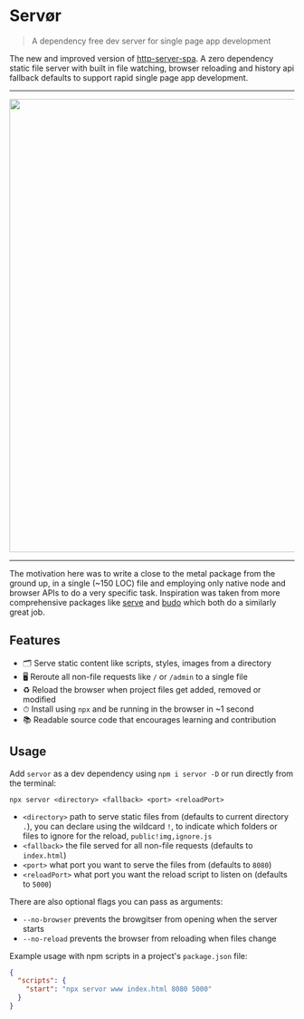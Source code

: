 # Servør

> A dependency free dev server for single page app development

The new and improved version of [http-server-spa](https://npmjs.com/http-server-spa). A zero dependency static file server with built in file watching, browser reloading and history api fallback defaults to support rapid single page app development.

<hr>

<img src="https://user-images.githubusercontent.com/1457604/48194482-bf061a00-e37f-11e8-98d3-90d97e639c4e.gif" width="800">

<hr>

The motivation here was to write a close to the metal package from the ground up, in a single (~150 LOC) file and employing only native node and browser APIs to do a very specific task. Inspiration was taken from more comprehensive packages like [serve](https://github.com/zeit/serve) and [budo](https://github.com/mattdesl/budo) which both do a similarly great job.

## Features

- 🗂 Serve static content like scripts, styles, images from a directory
- 🖥 Reroute all non-file requests like `/` or `/admin` to a single file
- ♻️ Reload the browser when project files get added, removed or modified
- ⏱ Install using `npx` and be running in the browser in ~1 second
- 📚 Readable source code that encourages learning and contribution

## Usage

Add `servor` as a dev dependency using `npm i servor -D` or run directly from the terminal:

```
npx servor <directory> <fallback> <port> <reloadPort>
```

- `<directory>` path to serve static files from (defaults to current directory `.`), you can declare using the wildcard `!`, to indicate which folders or files to ignore for the reload, `public!img,ignore.js`
- `<fallback>` the file served for all non-file requests (defaults to `index.html`)
- `<port>` what port you want to serve the files from (defaults to `8080`)
- `<reloadPort>` what port you want the reload script to listen on (defaults to `5000`)

There are also optional flags you can pass as arguments:

- `--no-browser` prevents the browgitser from opening when the server starts
- `--no-reload` prevents the browser from reloading when files change

Example usage with npm scripts in a project's `package.json` file:

```json
{
  "scripts": {
    "start": "npx servor www index.html 8080 5000"
  }
}
```
